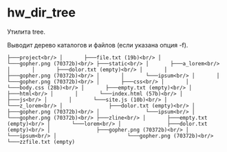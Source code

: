 # hw_dir_tree

Утилита tree.<br/>

Выводит дерево каталогов и файлов (если указана опция -f).<br/>

`├───project<br/>
│       ├───file.txt (19b)<br/>
│       └───gopher.png (70372b)<br/>
├───static<br/>
│       ├───a_lorem<br/>
│       │       ├───dolor.txt (empty)<br/>
│       │       ├───gopher.png (70372b)<br/>
│       │       └───ipsum<br/>
│       │               └───gopher.png (70372b)<br/>
│       ├───css<br/>
│       │       └───body.css (28b)<br/>
│       ├───empty.txt (empty)<br/>
│       ├───html<br/>
│       │       └───index.html (57b)<br/>
│       ├───js<br/>
│       │       └───site.js (10b)<br/>
│       └───z_lorem<br/>
│               ├───dolor.txt (empty)<br/>
│               ├───gopher.png (70372b)<br/>
│               └───ipsum<br/>
│                       └───gopher.png (70372b)<br/>
├───zline<br/>
│       ├───empty.txt (empty)<br/>
│       └───lorem<br/>
│               ├───dolor.txt (empty)<br/>
│               ├───gopher.png (70372b)<br/>
│               └───ipsum<br/>
│                       └───gopher.png (70372b)<br/>
└───zzfile.txt (empty)`<br/>

